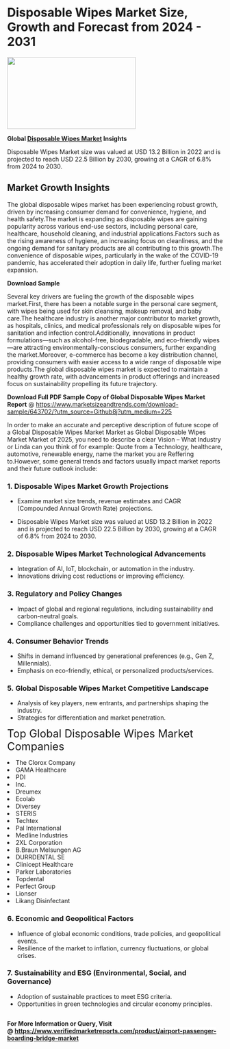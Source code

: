 <H1>Disposable Wipes Market Size, Growth and Forecast from 2024 - 2031</H1><img class="aligncenter size-medium wp-image-584254" src="https://thirdeyenews.in/wp-content/uploads/2024/09/Global-Market-Research-300x168.jpeg" alt="" width="300" height="168" /><p><strong>Global&nbsp;<a href="https://www.marketsizeandtrends.com/download-sample/643702/?utm_source=Github8j?utm_medium=225">Disposable Wipes Market</a> Insights</strong></p><p>Disposable Wipes Market size was valued at USD 13.2 Billion in 2022 and is projected to reach USD 22.5 Billion by 2030, growing at a CAGR of 6.8% from 2024 to 2030.</p><p><h2>Market Growth Insights</h2> <p>The global disposable wipes market has been experiencing robust growth, driven by increasing consumer demand for convenience, hygiene, and health safety.The market is expanding as disposable wipes are gaining popularity across various end-use sectors, including personal care, healthcare, household cleaning, and industrial applications.Factors such as the rising awareness of hygiene, an increasing focus on cleanliness, and the ongoing demand for sanitary products are all contributing to this growth.The convenience of disposable wipes, particularly in the wake of the COVID-19 pandemic, has accelerated their adoption in daily life, further fueling market expansion.</p> <p><strong>Download Sample</strong></p> <p>Several key drivers are fueling the growth of the disposable wipes market.First, there has been a notable surge in the personal care segment, with wipes being used for skin cleansing, makeup removal, and baby care.The healthcare industry is another major contributor to market growth, as hospitals, clinics, and medical professionals rely on disposable wipes for sanitation and infection control.Additionally, innovations in product formulations—such as alcohol-free, biodegradable, and eco-friendly wipes—are attracting environmentally-conscious consumers, further expanding the market.Moreover, e-commerce has become a key distribution channel, providing consumers with easier access to a wide range of disposable wipe products.The global disposable wipes market is expected to maintain a healthy growth rate, with advancements in product offerings and increased focus on sustainability propelling its future trajectory.</p> <p><span class=""><strong>Download Full PDF Sample Copy of Global Disposable Wipes Market Report</strong> @ <a href="https://www.marketsizeandtrends.com/download-sample/643702/?utm_source=Github8j?utm_medium=225" target="_blank">https://www.marketsizeandtrends.com/download-sample/643702/?utm_source=Github8j?utm_medium=225</a></span></p><p>In order to make an accurate and perceptive description of future scope of a Global&nbsp;Disposable Wipes Market Market as Global&nbsp;Disposable Wipes Market Market of 2025, you need to describe a clear Vision &ndash; What Industry or Linda can you think of for example: Quote from a Technology, healthcare, automotive, renewable energy, name the market you are Reffering to.However, some general trends and factors usually impact market reports and their future outlook include:</p><h3>1.&nbsp;<strong>Disposable Wipes Market Growth Projections</strong></h3><ul><li>Examine market size trends, revenue estimates and CAGR (Compounded Annual Growth Rate) projections.</li><li><p>Disposable Wipes Market size was valued at USD 13.2 Billion in 2022 and is projected to reach USD 22.5 Billion by 2030, growing at a CAGR of 6.8% from 2024 to 2030.</p></li></ul><h3>2.&nbsp;<strong>Disposable Wipes Market Technological Advancements</strong></h3><ul><li>Integration of AI, IoT, blockchain, or automation in the industry.</li><li>Innovations driving cost reductions or improving efficiency.</li></ul><h3>3.&nbsp;<strong>Regulatory and Policy Changes</strong></h3><ul><li>Impact of global and regional regulations, including sustainability and carbon-neutral goals.</li><li>Compliance challenges and opportunities tied to government initiatives.</li></ul><h3>4.&nbsp;<strong>Consumer Behavior Trends</strong></h3><ul><li>Shifts in demand influenced by generational preferences (e.g., Gen Z, Millennials).</li><li>Emphasis on eco-friendly, ethical, or personalized products/services.</li></ul><h3>5.&nbsp;<strong>Global Disposable Wipes Market Competitive Landscape</strong></h3><ul><li>Analysis of key players, new entrants, and partnerships shaping the industry.</li><li>Strategies for differentiation and market penetration.</li></ul><p data-pm-slice="1 1 []"><span style="color: inherit; font-family: inherit; font-size: 25px;">Top Global Disposable Wipes Market Companies</span></p><div class="" data-test-id=""><p><li>The Clorox Company</li><li> GAMA Healthcare</li><li> PDI</li><li> Inc.</li><li> Dreumex</li><li> Ecolab</li><li> Diversey</li><li> STERIS</li><li> Techtex</li><li> Pal International</li><li> Medline Industries</li><li> 2XL Corporation</li><li> B.Braun Melsungen AG</li><li> DURRDENTAL SE</li><li> Clinicept Healthcare</li><li> Parker Laboratories</li><li> Topdental</li><li> Perfect Group</li><li> Lionser</li><li> Likang Disinfectant</li></p></div><h3>6.&nbsp;<strong>Economic and Geopolitical Factors</strong></h3><ul><li>Influence of global economic conditions, trade policies, and geopolitical events.</li><li>Resilience of the market to inflation, currency fluctuations, or global crises.</li></ul><h3>7.&nbsp;<strong>Sustainability and ESG (Environmental, Social, and Governance)</strong></h3><ul><li>Adoption of sustainable practices to meet ESG criteria.</li><li>Opportunities in green technologies and circular economy principles.</li></ul><h2><strong style="font-size: 14px;">For More Information or Query, Visit @&nbsp;</strong><a style="background-color: #ffffff; font-size: 14px;" href="https://www.marketsizeandtrends.com/report/disposable-wipes-market/" target="_blank">https://www.verifiedmarketreports.com/product/airport-passenger-boarding-bridge-market</a></h2>